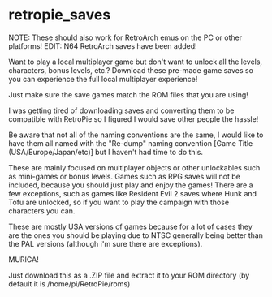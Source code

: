 # retropie_saves
NOTE: These should also work for RetroArch emus on the PC or other platforms!
EDIT: N64 RetroArch saves have been added!

Want to play a local multiplayer game but don't want to unlock all the levels, characters, bonus levels, etc.? Download these pre-made game saves so you can experience the full local multiplayer experience!

Just make sure the save games match the ROM files that you are using! 

I was getting tired of downloading saves and converting them to be compatible with RetroPie so I figured I would save other people the hassle!

Be aware that not all of the naming conventions are the same, I would like to have them all named with the "Re-dump" naming convention [Game Title (USA/Europe/Japan/etc)] but I haven't had time to do this.

These are mainly focused on multiplayer objects or other unlockables such as mini-games or bonus levels.
Games such as RPG saves will not be included, because you should just play and enjoy the games! There are a few exceptions, such as games like Resident Evil 2 saves where Hunk and Tofu are unlocked, so if you want to play the campaign with those characters you can.

These are mostly USA versions of games because for a lot of cases they are the ones you should be playing due to NTSC generally being better than the PAL versions (although i'm sure there are exceptions).

MURICA!

Just download this as a .ZIP file and extract it to your ROM directory (by default it is /home/pi/RetroPie/roms)
